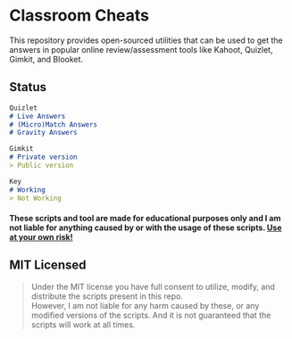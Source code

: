 # Classroom Cheats
This repository provides open-sourced utilities that can be used to get the answers in popular online review/assessment tools like Kahoot, Quizlet, Gimkit, and Blooket.

## Status
```markdown
Quizlet
# Live Answers
# (Micro)Match Answers
# Gravity Answers

Gimkit
# Private version
> Public version

Key
# Working
> Not Working
```

#### These scripts and tool are made for educational purposes only and I am not liable for anything caused by or with the usage of these scripts. [Use at your own risk!](README.md)

## MIT Licensed
> Under the MIT license you have full consent to utilize, modify, and distribute the scripts present in this repo.<br>
> However, I am not liable for any harm caused by these, or any modified versions of the scripts. And it is not guaranteed that the scripts will work at all times.<br>
